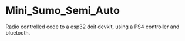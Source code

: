# Mini_Sumo_Semi_Auto
Radio controlled code to a esp32 doit devkit, using a PS4 controller and bluetooth.
